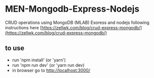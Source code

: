# MEN-Mongodb-Express-Nodejs

CRUD operations using MongoDB (MLAB) Exoress and nodejs following instructions here [https://zellwk.com/blog/crud-express-mongodb/](https://zellwk.com/blog/crud-express-mongodb/)


## to use
- run 'npm install' (or 'yarn')
- run 'npm run dev' (or 'yarn run dev)
- in browser go to [http://localhost:3000/](http://localhost:3000/)